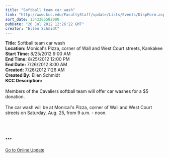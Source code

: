 ```yaml
---
title: "Softball team car wash"
link: "http://www.kcc.edu/FacultyStaff/update/Lists/Events/DispForm.aspx?ID=278"
sort_date: 1343305582000
pubDate: "26 Jul 2012 12:26:22 GMT"
creator: "Ellen Schmidt"
---
```


<div><b>Title:</b> Softball team car wash</div>
<div><b>Location:</b> Monical&#39;s Pizza, corner of Wall and West Court streets, Kankakee </div>
<div><b>Start Time:</b> 8/25/2012 9:00 AM</div>
<div><b>End Time:</b> 8/25/2012 12:00 PM</div>
<div><b>End Date:</b> 7/26/2012 8:00 AM</div>
<div><b>Created:</b> 7/26/2012 7:26 AM</div>
<div><b>Created By:</b> Ellen Schmidt</div>
<div><b>KCC Description:</b> <div class="ExternalClass5D3F6894C0AC489CBC9BC1E1B1EC7FEA"><div> <br />Members of the Cavaliers softball team will offer car washes for a $5 donation.<br /> <br />The car wash will be at Monical's Pizza, corner of Wall and West Court streets on Saturday, Aug. 25, from 9 a.m. - noon. <br /> <br />
<div><br /> </div>
<div><br />***</div>
<div> </div>
<div>
<div><font size="2"><a href="/FacultyStaff/update/Pages/dailyupdate.aspx">Go to Online Update</a></font><font size="2"></font></div> <br /> </div></div></div></div>
